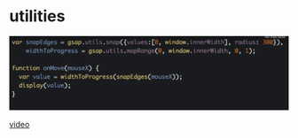 # utilities

![](2021-09-08-08-31-20.png)

[video](https://greensock.com/docs/v3/GSAP/UtilityMethods/pipe())